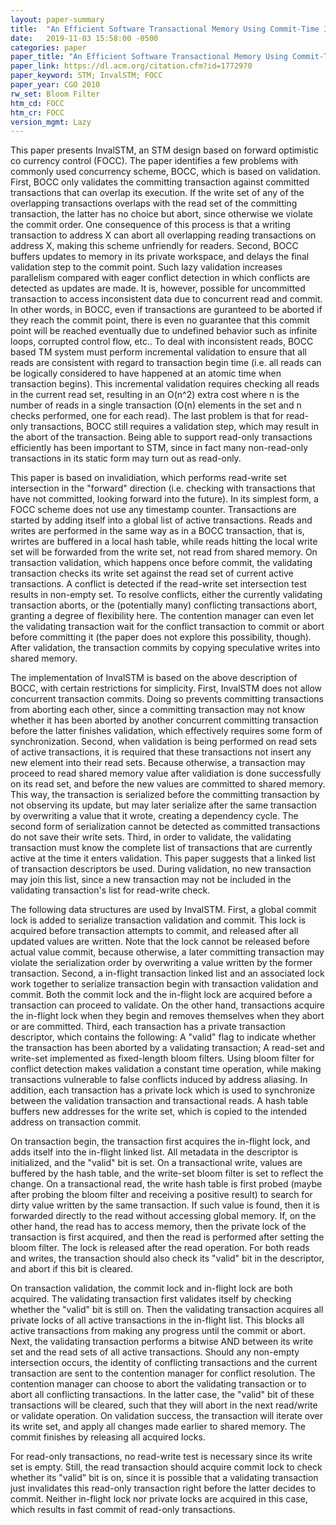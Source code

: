 ```yaml
---
layout: paper-summary
title:  "An Efficient Software Transactional Memory Using Commit-Time Invalidation"
date:   2019-11-03 15:58:00 -0500
categories: paper
paper_title: "An Efficient Software Transactional Memory Using Commit-Time Invalidation"
paper_link: https://dl.acm.org/citation.cfm?id=1772970
paper_keyword: STM; InvalSTM; FOCC
paper_year: CGO 2010
rw_set: Bloom Filter
htm_cd: FOCC
htm_cr: FOCC
version_mgmt: Lazy
---
```


This paper presents InvalSTM, an STM design based on forward optimistic co currency control (FOCC). The paper identifies
a few problems with commonly used concurrency scheme, BOCC, which is based on validation. First, BOCC only validates the 
committing transaction against committed transactions that can overlap its execution. If the write set of any of the 
overlapping transactions overlaps with the read set of the committing transaction, the latter has no choice but abort,
since otherwise we violate the commit order. One consequence of this process is that a writing transaction to address X
can abort all overlapping reading transactions on address X, making this scheme unfriendly for readers. Second, BOCC
buffers updates to memory in its private workspace, and delays the final validation step to the commit point. Such
lazy validation increases parallelism compared with eager conflict detection in which conflicts are detected as updates
are made. It is, however, possible for uncommitted transaction to access inconsistent data due to concurrent read
and commit. In other words, in BOCC, even if transactions are guranteed to be aborted if they reach the commit point,
there is even no guarantee that this commit point will be reached eventually due to undefined behavior such as infinite 
loops, corrupted control flow, etc.. To deal with inconsistent reads, BOCC based TM system must perform incremental validation
to ensure that all reads are consistent with regard to transaction begin time (i.e. all reads can be logically considered
to have happened at an atomic time when transaction begins). This incremental validation requires checking all reads in
the current read set, resulting in an O(n^2) extra cost where n is the number of reads in a single transaction (O(n) elements 
in the set and n checks performed, one for each read). The last problem is that for read-only transactions, BOCC still 
requires a validation step, which may result in the abort of the transaction. Being able to support read-only transactions
efficiently has been important to STM, since in fact many non-read-only transactions in its static form may turn out
as read-only.

This paper is based on invalidiation, which performs read-write set intersection in the "forward" direction (i.e. checking
with transactions that have not committed, looking forward into the future). In its simplest form, a FOCC scheme does 
not use any timestamp counter. Transactions are started by adding itself into a global list of active transactions.
Reads and writes are performed in the same way as in a BOCC transaction, that is, wrirtes are buffered in a local hash
table, while reads hitting the local write set will be forwarded from the write set, not read from shared memory. On
transaction validation, which happens once before commit, the validating transaction checks its write set against the 
read set of current active transactions. A conflict is detected if the read-write set intersection test results in non-empty
set. To resolve conflicts, either the currently validating transaction aborts, or the (potentially many) conflicting 
transactions abort, granting a degree of flexibility here. The contention manager can even let the validating transaction
wait for the conflict transaction to commit or abort before committing it (the paper does not explore this possibility,
though). After validation, the transaction commits by copying speculative writes into shared memory.

The implementation of InvalSTM is based on the above description of BOCC, with certain restrictions for simplicity.
First, InvalSTM does not allow concurrent transaction commits. Doing so prevents committing transactions from aborting 
each other, since a committing transaction may not know whether it has been aborted by another concurrent committing 
transaction before the latter finishes validation, which effectively requires some form of synchronization. Second, when
validation is being performed on read sets of active transactions, it is required that these transactions not insert
any new element into their read sets. Because otherwise, a transaction may proceed to read shared memory value after 
validiation is done successfully on its read set, and before the new values are committed to shared memory. This way,
the transaction is serialized before the committing transaction by not observing its update, but may later serialize 
after the same transaction by overwriting a value that it wrote, creating a dependency cycle. The second form of serialization 
cannot be detected as committed transactions do not save their write sets. Third, in order to validate, the validating
transaction must know the complete list of transactions that are currently active at the time it enters validation.
This paper suggests that a linked list of transaction descriptors be used. During validation, no new transaction may
join this list, since a new transaction may not be included in the validating transaction's list for read-write check.

The following data structures are used by InvalSTM. First, a global commit lock is added to serialize transaction validation
and commit. This lock is acquired before transaction attempts to commit, and released after all updated values are written.
Note that the lock cannot be released before actual value commit, because otherwise, a later committing transaction may violate 
the serialization order by overwriting a value written by the former transaction. Second, a in-flight transaction linked list
and an associated lock work together to serialize transaction begin with transaction validation and commit. Both the 
commit lock and the in-flight lock are acquired before a transaction can proceed to validate. On the other hand, transactions 
acquire the in-flight lock when they begin and removes themselves when they abort or are committed. Third, each transaction
has a private transaction descriptor, which contains the following: A "valid" flag to indicate whether the transaction
has been aborted by a validating transaction; A read-set and write-set implemented as fixed-length bloom filters. Using
bloom filter for conflict detection makes validation a constant time operation, while making transactions vulnerable
to false conflicts induced by address aliasing. In addition, each transaction has a private lock which is used to synchronize
between the validation transaction and transactional reads. A hash table buffers new addresses for the write set, which
is copied to the intended address on transaction commit.

On transaction begin, the transaction first acquires the in-flight lock, and adds itself into the in-flight linked list.
All metadata in the descriptor is initialized, and the "valid" bit is set. On a transactional write, values are buffered 
by the hash table, and the write-set bloom filter is set to reflect the change. On a transactional read, the write hash 
table is first probed (maybe after probing the bloom filter and receiving a positive result) to search for dirty value 
written by the same transaction. If such value is found, then it is forwarded directly to the read without accessing 
global memory. If, on the other hand, the read has to access memory, then the private lock of the transaction is first 
acquired, and then the read is performed after setting the bloom filter. The lock is released after the read operation. 
For both reads and writes, the transaction should also check its "valid" bit in the descriptor, and abort if this bit is 
cleared. 

On transaction validation, the commit lock and in-flight lock are both acquired. The validating transaction first validates 
itself by checking whether the "valid" bit is still on. Then the validating transaction acquires all private locks of all 
active transactions in the in-flight list. This blocks all active transactions from making any progress until the commit 
or abort. Next, the validating transaction performs a bitwise AND between its write set and the read sets of all active 
transactions. Should any non-empty intersection occurs, the identity of conflicting transactions and the current transaction 
are sent to the contention manager for conflict resolution. The contention manager can choose to abort the validating 
transaction or to abort all conflicting transactions. In the latter case, the "valid" bit of these transactions will be 
cleared, such that they will abort in the next read/write or validate operation. On validation success, the transaction
will iterate over its write set, and apply all changes made earlier to shared memory. The commit finishes by releasing all
acquired locks.

For read-only transactions, no read-write test is necessary since its write set is empty. Still, the read transaction
should acquire commit lock to check whether its "valid" bit is on, since it is possible that a validating transaction
just invalidates this read-only transaction right before the latter decides to commit. Neither in-flight lock nor private
locks are acquired in this case, which results in fast commit of read-only transactions. 